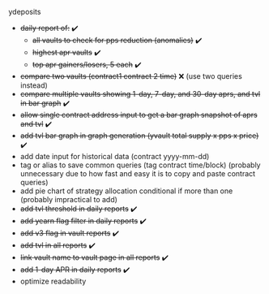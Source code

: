 ydeposits
- ~~daily report of:~~ :heavy_check_mark:
  - ~~all vaults to check for pps reduction (anomalies)~~ :heavy_check_mark:
  - ~~highest apr vaults~~ :heavy_check_mark:
  - ~~top apr gainers/losers, 5 each~~ :heavy_check_mark:
- ~~compare two vaults (contract1 contract 2 time)~~ ❌ (use two queries instead)
- ~~compare multiple vaults showing 1-day, 7-day, and 30-day aprs, and tvl in bar graph~~ :heavy_check_mark:
- ~~allow single contract address input to get a bar graph snapshot of aprs and tvl~~ :heavy_check_mark:
- ~~add tvl bar graph in graph generation (yvault total supply x pps x price)~~ :heavy_check_mark:
- add date input for historical data (contract yyyy-mm-dd)
- tag or alias to save common queries (tag contract time/block) (probably unnecessary due to how fast and easy it is to copy and paste contract queries)
- add pie chart of strategy allocation conditional if more than one (probably impractical to add)
- ~~add tvl threshold in daily reports~~ :heavy_check_mark:
- ~~add yearn flag filter in daily reports~~ :heavy_check_mark:
- ~~add v3 flag in vault reports~~ :heavy_check_mark:
- ~~add tvl in all reports~~ :heavy_check_mark:
- ~~link vault name to vault page in all reports~~ :heavy_check_mark:
- ~~add 1-day APR in daily reports~~ :heavy_check_mark:
- optimize readability
